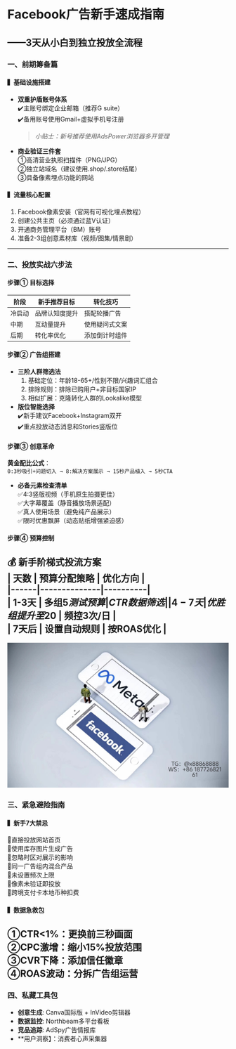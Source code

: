 # Facebook广告新手速成指南
## ——3天从小白到独立投放全流程
### 一、前期筹备篇
#### ▍基础设施搭建
- **双重护盾账号体系**  
  ✔️主账号绑定企业邮箱（推荐G suite）  
  ✔️备用账号使用Gmail+虚拟手机号注册  
  > *小贴士：新号推荐使用AdsPower浏览器多开管理*
- **商业验证三件套**  
  ①高清营业执照扫描件（PNG/JPG）  
  ②独立站域名（建议使用.shop/.store结尾）  
  ③具备像素埋点功能的网站  
#### ▍流量核心配置
1. Facebook像素安装（官网有可视化埋点教程）  
2. 创建公共主页（必须通过蓝V认证）  
3. 开通商务管理平台（BM）账号  
4. 准备2-3组创意素材库（视频/图集/情景剧）  
---
### 二、投放实战六步法
#### 步骤① 目标选择  
| 阶段 | 新手推荐目标 | 转化技巧 |  
|------|--------------|----------|  
| 冷启动 | 品牌认知度提升 | 搭配轮播广告 |  
| 中期 | 互动量提升 | 使用疑问式文案 |  
| 后期 | 转化率优化 | 添加倒计时组件 |
#### 步骤② 广告组搭建
- **三阶人群筛选法**  
  1. 基础定位：年龄18-65+/性别不限/兴趣词汇组合  
  2. 排除规则：排除已购用户+非目标国家IP  
  3. 相似扩展：克隆转化人群的Lookalike模型  
- **版位智能选择**  
  ✔️新手建议Facebook+Instagram双开  
  ✔️重点投放动态消息和Stories竖版位
#### 步骤③ 创意革命  
**黄金配比公式**：  
`0:3秒吸引+问题切入 → 8:解决方案展示 → 15秒产品植入 → 5秒CTA`  
- **必备元素检查清单**  
  ✅4:3竖版视频（手机原生拍摄更佳）  
  ✅大字幕覆盖（静音播放场景适配）  
  ✅真人使用场景（避免纯产品展示）  
  ✅限时优惠飘屏（动态贴纸增强紧迫感）
#### 步骤④ 预算控制  
💰 **新手阶梯式投流方案**  
| 天数 | 预算分配策略 | 优化方向 |  
|------|--------------|----------|  
| 1-3天 | 多组$5测试预算 | CTR数据筛选 |  
| 4-7天 | 优胜组提升至$20 | 频控3次/日 |  
| 7天后 | 设置自动规则 | 按ROAS优化 |
---
![替代文字](微信图片_20250331131736.jpg)
### 三、紧急避险指南
#### ▍新手7大禁忌  
🚫直接投放网站首页  
🚫使用库存图片生成广告  
🚫忽略时区对展示的影响  
🚫同一广告组内混合产品  
🚫未设置频次上限  
🚫像素未验证即投放  
🚫跨境支付卡本地币种扣费  
#### ▍数据急救包  
①CTR<1%：更换前三秒画面  
②CPC激增：缩小15%投放范围  
③CVR下降：添加信任徽章  
④ROAS波动：分拆广告组运营  
---
### 四、私藏工具包
- **创意生成**: Canva国际版 + InVideo剪辑器  
- **数据监控**: Northbeam多平台看板  
- **竞品追踪**: AdSpy广告情报库  
- **用户洞察】：消费者心声采集器  
